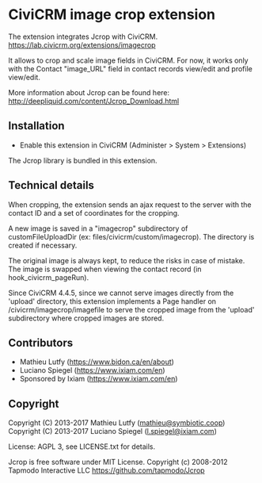 CiviCRM image crop extension
============================

The extension integrates Jcrop with CiviCRM.  
https://lab.civicrm.org/extensions/imagecrop

It allows to crop and scale image fields in CiviCRM.
For now, it works only with the Contact "image_URL" field
in contact records view/edit and profile view/edit.

More information about Jcrop can be found here:
http://deepliquid.com/content/Jcrop_Download.html

Installation
------------

* Enable this extension in CiviCRM (Administer > System > Extensions)

The Jcrop library is bundled in this extension.

Technical details
-----------------

When cropping, the extension sends an ajax request to the server with the
contact ID and a set of coordinates for the cropping.

A new image is saved in a "imagecrop" subdirectory of customFileUploadDir
(ex: files/civicrm/custom/imagecrop). The directory is created if necessary.

The original image is always kept, to reduce the risks in case of mistake.
The image is swapped when viewing the contact record (in hook_civicrm_pageRun).

Since CiviCRM 4.4.5, since we cannot serve images directly from the 'upload'
directory, this extension implements a Page handler on /civicrm/imagecrop/imagefile
to serve the cropped image from the 'upload' subdirectory where cropped images
are stored.

Contributors
------------

* Mathieu Lutfy (https://www.bidon.ca/en/about)
* Luciano Spiegel (https://www.ixiam.com/en)
* Sponsored by Ixiam (https://www.ixiam.com/en)

Copyright
---------

Copyright (C) 2013-2017 Mathieu Lutfy (mathieu@symbiotic.coop)  
Copyright (C) 2013-2017 Luciano Spiegel (l.spiegel@ixiam.com)

License: AGPL 3, see LICENSE.txt for details.

Jcrop is free software under MIT License.
Copyright (c) 2008-2012 Tapmodo Interactive LLC
https://github.com/tapmodo/Jcrop
